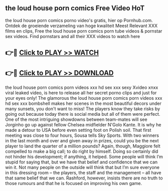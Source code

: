 ## the loud house porn comics Free Video HoT 

the loud house porn comics porno video's gratis, hier op Pornhub.com. Ontdek de groeiende verzameling van hoge kwaliteit Meest Relevant XXX films en clips,
Free the loud house porn comics porn tube videos & pornstar sex videos. Find pornstars and all their XXX videos to watch here


## 👉🔴 [Click to PLAY >> WATCH](http://us.freeplayer.one?title=the_loud_house_porn_comics&ref=16D)

## 👉🔴 [Click to PLAY >> DOWNLOAD](http://us.freeplayer.one?title=the_loud_house_porn_comics&ref=16D)


the loud house porn comics porn videos xxx hd sex xxx sexy Xvideo xnxx viral leaked video, is here to release all her secret porno clips and just for your eyes only! The glamorous the loud house porn comics porn videos xxx hd sex xxx bombshell makes her scenes in the most beautiful decors under many sunsets, you don't want to miss! The players know they take risks by going out because today there is social media but all of them were perfect. One of the most intriguing showdowns between team-mates will see Jorginho go up against fellow Chelsea midfielder N'Golo Kante. It is why he made a detour to USA before even setting foot on Polish soil. That first meeting was close to four hours, Sousa tells Sky Sports. With two winners in the last month and over and given away in prizes, could you be the next player to land the quarter of a million pounds? Again, though, Maggiore felt compelled to make a big call; to do right by himself. Doing so certainly did not hinder his development; if anything, it helped. Some people will think I’m stupid for saying that, but we have that belief and confidence that we can win it. Not many people on the outside will think that but I’m sure everyone in this dressing room – the players, the staff and the management – all have that same belief that we can. Rashford, however, insists there are no truth to those rumours and that he is focused on improving his own game.
